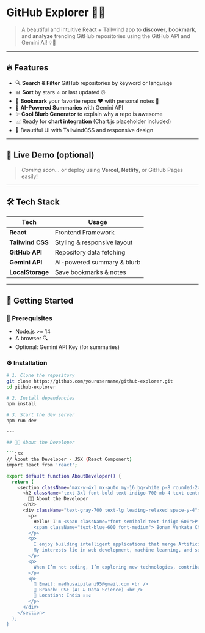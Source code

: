 # GitHub Explorer 🐙✨

> A beautiful and intuitive React + Tailwind app to **discover**, **bookmark**, and **analyze** trending GitHub repositories using the GitHub API and Gemini AI! 💡🚀

---

## 🔥 Features

- 🔍 **Search & Filter** GitHub repositories by keyword or language  
- 📊 **Sort** by stars ⭐ or last updated ⏰  
- 💾 **Bookmark** your favorite repos ❤️ with personal notes 📝  
- 🤖 **AI-Powered Summaries** with Gemini API  
- ✨ **Cool Blurb Generator** to explain why a repo is awesome  
- 📈 Ready for **chart integration** (Chart.js placeholder included)  
- 🎨 Beautiful UI with TailwindCSS and responsive design  

---

## 🎥 Live Demo (optional)
> _Coming soon..._ or deploy using **Vercel**, **Netlify**, or GitHub Pages easily!

---

## 🛠️ Tech Stack

| Tech             | Usage                           |
|------------------|----------------------------------|
| **React**        | Frontend Framework               |
| **Tailwind CSS** | Styling & responsive layout      |
| **GitHub API**   | Repository data fetching         |
| **Gemini API**   | AI-powered summary & blurb       |
| **LocalStorage** | Save bookmarks & notes           |

---

## 🚀 Getting Started

### 🧰 Prerequisites
- Node.js >= 14
- A browser 🔍
- Optional: Gemini API Key (for summaries)

### ⚙️ Installation

```bash
# 1. Clone the repository
git clone https://github.com/yourusername/github-explorer.git
cd github-explorer

# 2. Install dependencies
npm install

# 3. Start the dev server
npm run dev

---

## 👨‍💻 About the Developer

```jsx
// About the Developer - JSX (React Component)
import React from 'react';

export default function AboutDeveloper() {
  return (
    <section className="max-w-4xl mx-auto my-16 bg-white p-8 rounded-2xl shadow-lg border border-indigo-200">
      <h2 className="text-3xl font-bold text-indigo-700 mb-4 text-center">
        👨‍💻 About the Developer
      </h2>
      <div className="text-gray-700 text-lg leading-relaxed space-y-4">
        <p>
          Hello! I'm <span className="font-semibold text-indigo-600">P. Madhusayi</span>, a passionate <strong>B.Tech CSE (AI & DS)</strong> student from
          <span className="text-blue-600 font-medium"> Bonam Venkata Chalamayya Engineering College</span>, Andhra Pradesh. 🚀
        </p>
        <p>
          I enjoy building intelligent applications that merge Artificial Intelligence with beautiful user interfaces.
          My interests lie in web development, machine learning, and solving real-world problems through code. 💡
        </p>
        <p>
          When I’m not coding, I’m exploring new technologies, contributing to open source, or refining my UI/UX design skills. 🎨
        </p>
        <p>
          📧 Email: madhusaipitani95@gmail.com <br />
          🏫 Branch: CSE (AI & Data Science) <br />
          📍 Location: India 🇮🇳
        </p>
      </div>
    </section>
  );
}
